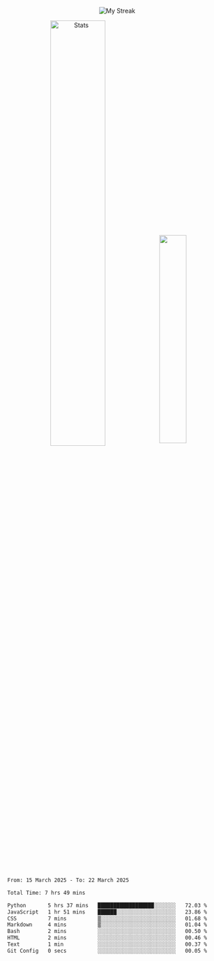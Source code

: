 <p align="center">
<picture>
  <source media="(prefers-color-scheme: dark)" srcset="http://github-readme-streak-stats.herokuapp.com?user=semolik&theme=dark&hide_border=true&background=DD272700">
  <img alt="My Streak" src="http://github-readme-streak-stats.herokuapp.com?user=semolik&hide_border=true">
</picture>
</p>
<div align="center">
  <picture>
    <source media="(prefers-color-scheme: dark)" srcset="https://github-readme-stats.vercel.app/api?username=semolik&show_icons=true&bg_color=DD272700&hide_border=true&theme=dark">
        <img alt="Stats" src="https://github-readme-stats.vercel.app/api?username=semolik&show_icons=true&bg_color=DD272700&hide_border=true" width="50%" >
  </picture>
  <sup>
  <picture>
  <source media="(prefers-color-scheme: dark)" srcset="https://github-readme-stats.vercel.app/api/top-langs/?username=semolik&layout=compact&hide_border=true&bg_color=DD272700&theme=dark">
  <img src="https://github-readme-stats.vercel.app/api/top-langs/?username=semolik&layout=compact&hide_border=true" width="35%" />
  </picture>
  </sup>
</div>
<!--START_SECTION:waka-->

```txt
From: 15 March 2025 - To: 22 March 2025

Total Time: 7 hrs 49 mins

Python       5 hrs 37 mins   ██████████████████░░░░░░░   72.03 %
JavaScript   1 hr 51 mins    ██████░░░░░░░░░░░░░░░░░░░   23.86 %
CSS          7 mins          ▒░░░░░░░░░░░░░░░░░░░░░░░░   01.68 %
Markdown     4 mins          ▒░░░░░░░░░░░░░░░░░░░░░░░░   01.04 %
Bash         2 mins          ░░░░░░░░░░░░░░░░░░░░░░░░░   00.50 %
HTML         2 mins          ░░░░░░░░░░░░░░░░░░░░░░░░░   00.46 %
Text         1 min           ░░░░░░░░░░░░░░░░░░░░░░░░░   00.37 %
Git Config   0 secs          ░░░░░░░░░░░░░░░░░░░░░░░░░   00.05 %
```

<!--END_SECTION:waka-->

